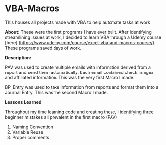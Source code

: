 # VBA-Macros

This houses all projects made with VBA to help automate tasks at work

**About:**
These were the first programs I have ever built. After identifying streamlining issues at work, I decided to learn VBA through a Udemy course [here] (https://www.udemy.com/course/excel-vba-and-macros-course/). These programs saved days of work.


**Description:**

PAV was used to create multiple emails with information derived from a report and send them automatically. Each email contained check images and affiliated information. This was the very first Macro I made.

BP_Entry was used to take information from reports and format them into a Journal Entry. This was the second Macro I made.


**Lessons Learned**

Throughout my time learning code and creating these, I identifying three beginner mistakes all prevalent in the first macro (PAV)

1. Naming Convention
2. Variable Reuse
3. Proper comments


